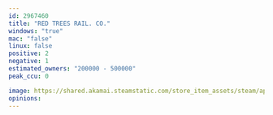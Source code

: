 ```yaml
---
id: 2967460
title: "RED TREES RAIL. CO."
windows: "true"
mac: "false"
linux: false
positive: 2
negative: 1
estimated_owners: "200000 - 500000"
peak_ccu: 0

image: https://shared.akamai.steamstatic.com/store_item_assets/steam/apps/2967460/header.jpg?t=1719965168
opinions:
---
```

